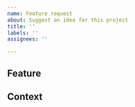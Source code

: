 ```yaml
---
name: Feature request
about: Suggest an idea for this project
title: ''
labels: ''
assignees: ''

---
```


<!--- Provide a general summary of the feature request in the Title above -->

## Feature
<!--- Tell us what you would like to add to this package -->

## Context
<!--- What dependencies on other packages or projects does this feature have  -->
<!--- Is your requested functionality based on an academic paper?-->
